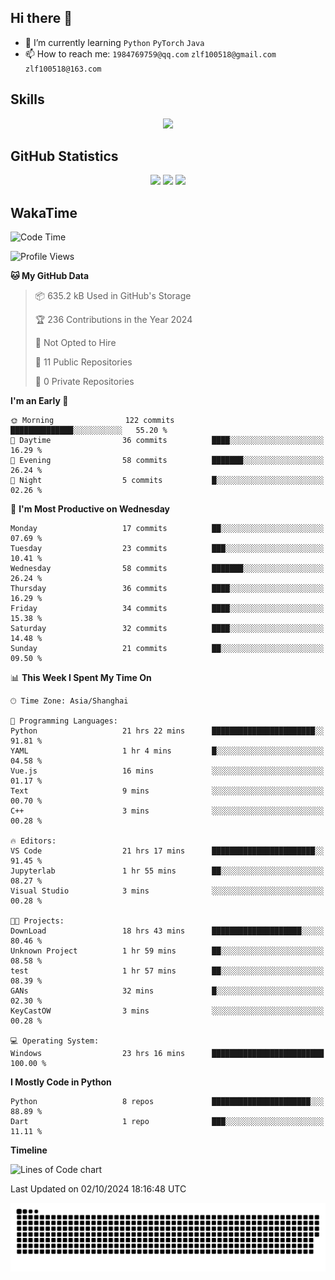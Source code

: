 ## Hi there 👋

- 🌱 I’m currently learning `Python` `PyTorch` `Java`
- 📫 How to reach me: `1984769759@qq.com` `zlf100518@gmail.com` `zlf100518@163.com`

## Skills
<div align="center"> <img src="https://skillicons.dev/icons?i=python,linux,git,github,html,css,js" /> </div>

## GitHub Statistics

<div align="center">
  <img src="https://github-readme-stats.vercel.app/api?username=mrcchenfeng&show_icons=true&theme=tokyonight" />
  <img src="https://github-readme-stats.vercel.app/api/top-langs/?username=mrcchenfeng&show_icons=true&theme=tokyonight" />
  <img src="https://github-readme-activity-graph.vercel.app/graph?username=mrcchenfeng&theme=xcode" />
</div>

## WakaTime

<!--START_SECTION:waka-->
![Code Time](http://img.shields.io/badge/Code%20Time-130%20hrs%2025%20mins-blue)

![Profile Views](http://img.shields.io/badge/Profile%20Views-3-blue)

**🐱 My GitHub Data** 

> 📦 635.2 kB Used in GitHub's Storage 
 > 
> 🏆 236 Contributions in the Year 2024
 > 
> 🚫 Not Opted to Hire
 > 
> 📜 11 Public Repositories 
 > 
> 🔑 0 Private Repositories 
 > 
**I'm an Early 🐤** 

```text
🌞 Morning                122 commits         ██████████████░░░░░░░░░░░   55.20 % 
🌆 Daytime                36 commits          ████░░░░░░░░░░░░░░░░░░░░░   16.29 % 
🌃 Evening                58 commits          ███████░░░░░░░░░░░░░░░░░░   26.24 % 
🌙 Night                  5 commits           █░░░░░░░░░░░░░░░░░░░░░░░░   02.26 % 
```
📅 **I'm Most Productive on Wednesday** 

```text
Monday                   17 commits          ██░░░░░░░░░░░░░░░░░░░░░░░   07.69 % 
Tuesday                  23 commits          ███░░░░░░░░░░░░░░░░░░░░░░   10.41 % 
Wednesday                58 commits          ███████░░░░░░░░░░░░░░░░░░   26.24 % 
Thursday                 36 commits          ████░░░░░░░░░░░░░░░░░░░░░   16.29 % 
Friday                   34 commits          ████░░░░░░░░░░░░░░░░░░░░░   15.38 % 
Saturday                 32 commits          ████░░░░░░░░░░░░░░░░░░░░░   14.48 % 
Sunday                   21 commits          ██░░░░░░░░░░░░░░░░░░░░░░░   09.50 % 
```


📊 **This Week I Spent My Time On** 

```text
🕑︎ Time Zone: Asia/Shanghai

💬 Programming Languages: 
Python                   21 hrs 22 mins      ███████████████████████░░   91.81 % 
YAML                     1 hr 4 mins         █░░░░░░░░░░░░░░░░░░░░░░░░   04.58 % 
Vue.js                   16 mins             ░░░░░░░░░░░░░░░░░░░░░░░░░   01.17 % 
Text                     9 mins              ░░░░░░░░░░░░░░░░░░░░░░░░░   00.70 % 
C++                      3 mins              ░░░░░░░░░░░░░░░░░░░░░░░░░   00.28 % 

🔥 Editors: 
VS Code                  21 hrs 17 mins      ███████████████████████░░   91.45 % 
Jupyterlab               1 hr 55 mins        ██░░░░░░░░░░░░░░░░░░░░░░░   08.27 % 
Visual Studio            3 mins              ░░░░░░░░░░░░░░░░░░░░░░░░░   00.28 % 

🐱‍💻 Projects: 
DownLoad                 18 hrs 43 mins      ████████████████████░░░░░   80.46 % 
Unknown Project          1 hr 59 mins        ██░░░░░░░░░░░░░░░░░░░░░░░   08.58 % 
test                     1 hr 57 mins        ██░░░░░░░░░░░░░░░░░░░░░░░   08.39 % 
GANs                     32 mins             █░░░░░░░░░░░░░░░░░░░░░░░░   02.30 % 
KeyCastOW                3 mins              ░░░░░░░░░░░░░░░░░░░░░░░░░   00.28 % 

💻 Operating System: 
Windows                  23 hrs 16 mins      █████████████████████████   100.00 % 
```

**I Mostly Code in Python** 

```text
Python                   8 repos             ██████████████████████░░░   88.89 % 
Dart                     1 repo              ███░░░░░░░░░░░░░░░░░░░░░░   11.11 % 
```



**Timeline**

![Lines of Code chart](https://raw.githubusercontent.com/mrcchenfeng/mrcchenfeng/main/assets/bar_graph.png)


 Last Updated on 02/10/2024 18:16:48 UTC
<!--END_SECTION:waka-->

<div align="center"><img src="./assets/github-snake-dark.svg" /></div>
